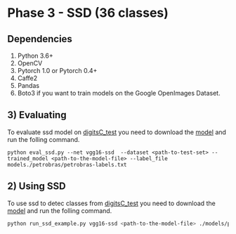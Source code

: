 # Phase 3 - SSD (36 classes)

## Dependencies
1. Python 3.6+
2. OpenCV
3. Pytorch 1.0 or Pytorch 0.4+
4. Caffe2
5. Pandas
6. Boto3 if you want to train models on the Google OpenImages Dataset.

## 3) Evaluating

To evaluate ssd model on [digitsC_test](https://nextcloud.lasseufpa.org/s/YTTWt6wPYC3XnCD) you need to download the [model](https://nextcloud.lasseufpa.org/s/7WJnNCirCWqeCyJ) and run the folling command.

```
python eval_ssd.py --net vgg16-ssd  --dataset <path-to-test-set> --trained_model <path-to-the-model-file> --label_file models./petrobras/petrobras-labels.txt 
```

## 2) Using SSD

To use ssd to detec classes from [digitsC_test](https://nextcloud.lasseufpa.org/s/YTTWt6wPYC3XnCD) you need to download the [model](https://nextcloud.lasseufpa.org/s/7WJnNCirCWqeCyJs) and run the folling command.

```bash
python run_ssd_example.py vgg16-ssd <path-to-the-model-file> ./models/petrobras-labels.txt <path-to-image_test>
```